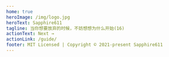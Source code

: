 ```yaml
---
home: true
heroImage: /img/logo.jpg
heroText: Sapphire611
tagline: 当你想要放弃的时候，不妨想想为什么开始(16)
actionText: Next →
actionLink: /guide/
footer: MIT Licensed | Copyright © 2021-present Sapphire611
---
```

